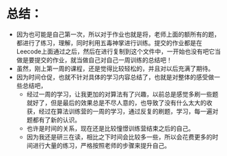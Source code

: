 # 总结：
- 因为也可能是自己第一次，所以对于作业也就是将，老师上面的额所有的题，都进行了练习，理解，同时利用五毒神掌进行训练。提交的作业都是在Leecode上面通过之后，然后在进行复制到这个文件中，一开始也没有吧它当做是要提交的作业，就当做自己对自己一周训练的总结吧！
- 虽然，刚上第一周的课程，还是觉得比较轻松的，并且对以后充满了期待。
- 因为时间仓促，也就不针对具体的学习内容总结了，也就是对整体的感受做一些总结吧，
    - 经过一周的学习，让我更加的对算法有了兴趣，以前总是感觉多刷一些题就好了，但是最后的效果总是不尽人意的，也导致了没有什么太大的收获，经过在算法训练营的一周的学习，通过反复的刷题，学习，每一遍对题都有了新的认识。
    - 也许是时间的关系，现在还是比较憧憬训练营结束之后的自己。
    - 因为我还是研三在读，相比之下时间会比较多一些，所以会花费更多的时间进行大量的练习，严格按照老师的步骤来提升自己。